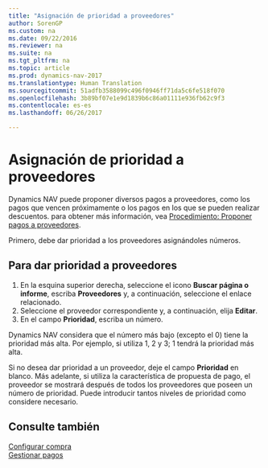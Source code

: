 ```yaml
---
title: "Asignación de prioridad a proveedores"
author: SorenGP
ms.custom: na
ms.date: 09/22/2016
ms.reviewer: na
ms.suite: na
ms.tgt_pltfrm: na
ms.topic: article
ms.prod: dynamics-nav-2017
ms.translationtype: Human Translation
ms.sourcegitcommit: 51adfb3588099c496f0946ff71da5c6fe518f070
ms.openlocfilehash: 3b89bf07e1e9d1839b6c86a01111e936fb62c9f3
ms.contentlocale: es-es
ms.lasthandoff: 06/26/2017

---
```


# <a name="how-to-prioritize-vendors"></a>Asignación de prioridad a proveedores
Dynamics NAV puede proponer diversos pagos a proveedores, como los pagos que vencen próximamente o los pagos en los que se pueden realizar descuentos. para obtener más información, vea [Procedimiento: Proponer pagos a proveedores](payables-how-suggest-vendor-payments.md).

Primero, debe dar prioridad a los proveedores asignándoles números.

## <a name="to-prioritize-vendors"></a>Para dar prioridad a proveedores
1. En la esquina superior derecha, seleccione el icono **Buscar página o informe**, escriba **Proveedores** y, a continuación, seleccione el enlace relacionado.
2. Seleccione el proveedor correspondiente y, a continuación, elija **Editar**.
3. En el campo **Prioridad**, escriba un número.

Dynamics NAV considera que el número más bajo (excepto el 0) tiene la prioridad más alta. Por ejemplo, si utiliza 1, 2 y 3; 1 tendrá la prioridad más alta.

Si no desea dar prioridad a un proveedor, deje el campo **Prioridad** en blanco. Más adelante, si utiliza la característica de propuesta de pago, el proveedor se mostrará después de todos los proveedores que poseen un número de prioridad. Puede introducir tantos niveles de prioridad como considere necesario.

## <a name="see-also"></a>Consulte también
[Configurar compra](purchasing-setup-purchasing.md)  
[Gestionar pagos](payables-manage-payables.md)

